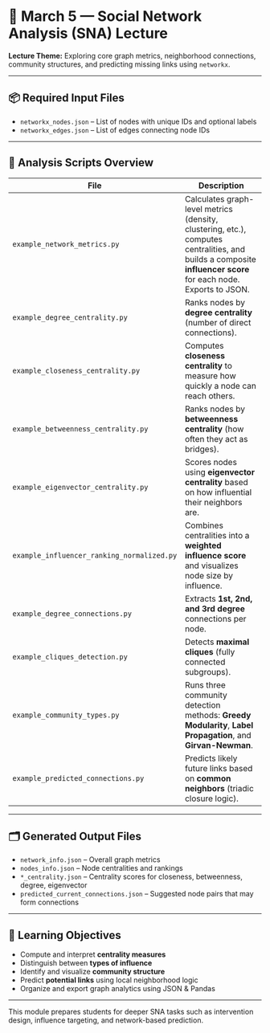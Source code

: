 
# 📅 March 5 — Social Network Analysis (SNA) Lecture

**Lecture Theme:** Exploring core graph metrics, neighborhood connections, community structures, and predicting missing links using `networkx`.

---

## 📦 Required Input Files

- `networkx_nodes.json` – List of nodes with unique IDs and optional labels
- `networkx_edges.json` – List of edges connecting node IDs

---

## 🧠 Analysis Scripts Overview

| File | Description |
|------|-------------|
| `example_network_metrics.py` | Calculates graph-level metrics (density, clustering, etc.), computes centralities, and builds a composite **influencer score** for each node. Exports to JSON. |
| `example_degree_centrality.py` | Ranks nodes by **degree centrality** (number of direct connections). |
| `example_closeness_centrality.py` | Computes **closeness centrality** to measure how quickly a node can reach others. |
| `example_betweenness_centrality.py` | Ranks nodes by **betweenness centrality** (how often they act as bridges). |
| `example_eigenvector_centrality.py` | Scores nodes using **eigenvector centrality** based on how influential their neighbors are. |
| `example_influencer_ranking_normalized.py` | Combines centralities into a **weighted influence score** and visualizes node size by influence. |
| `example_degree_connections.py` | Extracts **1st, 2nd, and 3rd degree** connections per node. |
| `example_cliques_detection.py` | Detects **maximal cliques** (fully connected subgroups). |
| `example_community_types.py` | Runs three community detection methods: **Greedy Modularity**, **Label Propagation**, and **Girvan-Newman**. |
| `example_predicted_connections.py` | Predicts likely future links based on **common neighbors** (triadic closure logic). |

---

## 🗂️ Generated Output Files

- `network_info.json` – Overall graph metrics
- `nodes_info.json` – Node centralities and rankings
- `*_centrality.json` – Centrality scores for closeness, betweenness, degree, eigenvector
- `predicted_current_connections.json` – Suggested node pairs that may form connections

---

## 🎯 Learning Objectives

- Compute and interpret **centrality measures**
- Distinguish between **types of influence**
- Identify and visualize **community structure**
- Predict **potential links** using local neighborhood logic
- Organize and export graph analytics using JSON & Pandas

---

This module prepares students for deeper SNA tasks such as intervention design, influence targeting, and network-based prediction.

